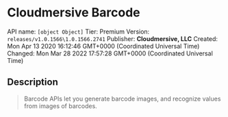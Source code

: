 # Cloudmersive Barcode
API name: `[object Object]`
Tier: Premium
Version: `releases/v1.0.1566\1.0.1566.2741`
Publisher: **Cloudmersive, LLC**
Created: Mon Apr 13 2020 16:12:46 GMT+0000 (Coordinated Universal Time)
Changed: Mon Mar 28 2022 17:57:28 GMT+0000 (Coordinated Universal Time)

## Description
> Barcode APIs let you generate barcode images, and recognize values from images of barcodes.
